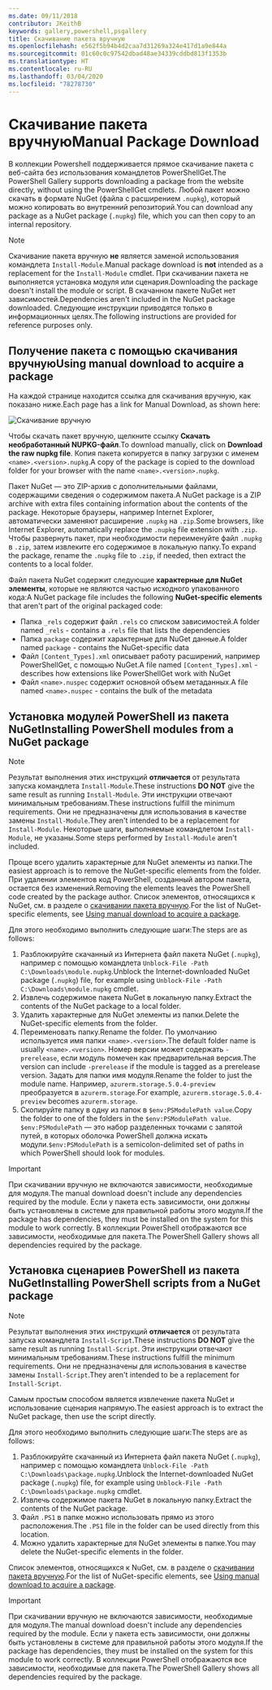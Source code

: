 ```yaml
---
ms.date: 09/11/2018
contributor: JKeithB
keywords: gallery,powershell,psgallery
title: Скачивание пакета вручную
ms.openlocfilehash: e562f5b94b4d2caa7d31269a324e417d1a9e844a
ms.sourcegitcommit: 01c60c0c97542dbad48ae34339cddbd813f1353b
ms.translationtype: HT
ms.contentlocale: ru-RU
ms.lasthandoff: 03/04/2020
ms.locfileid: "78278730"
---
```

# <a name="manual-package-download"></a><span data-ttu-id="3bc72-103">Скачивание пакета вручную</span><span class="sxs-lookup"><span data-stu-id="3bc72-103">Manual Package Download</span></span>

<span data-ttu-id="3bc72-104">В коллекции Powershell поддерживается прямое скачивание пакета с веб-сайта без использования командлетов PowerShellGet.</span><span class="sxs-lookup"><span data-stu-id="3bc72-104">The PowerShell Gallery supports downloading a package from the website directly, without using the PowerShellGet cmdlets.</span></span> <span data-ttu-id="3bc72-105">Любой пакет можно скачать в формате NuGet (файла с расширением `.nupkg`), который можно копировать во внутренний репозиторий.</span><span class="sxs-lookup"><span data-stu-id="3bc72-105">You can download any package as a NuGet package (`.nupkg`) file, which you can then copy to an internal repository.</span></span>

> [!NOTE]
> <span data-ttu-id="3bc72-106">Скачивание пакета вручную **не** является заменой использования командлета `Install-Module`.</span><span class="sxs-lookup"><span data-stu-id="3bc72-106">Manual package download is **not** intended as a replacement for the `Install-Module` cmdlet.</span></span>
> <span data-ttu-id="3bc72-107">При скачивании пакета не выполняется установка модуля или сценария.</span><span class="sxs-lookup"><span data-stu-id="3bc72-107">Downloading the package doesn't install the module or script.</span></span> <span data-ttu-id="3bc72-108">В скачанном пакете NuGet нет зависимостей.</span><span class="sxs-lookup"><span data-stu-id="3bc72-108">Dependencies aren't included in the NuGet package downloaded.</span></span> <span data-ttu-id="3bc72-109">Следующие инструкции приводятся только в информационных целях.</span><span class="sxs-lookup"><span data-stu-id="3bc72-109">The following instructions are provided for reference purposes only.</span></span>

## <a name="using-manual-download-to-acquire-a-package"></a><span data-ttu-id="3bc72-110">Получение пакета с помощью скачивания вручную</span><span class="sxs-lookup"><span data-stu-id="3bc72-110">Using manual download to acquire a package</span></span>

<span data-ttu-id="3bc72-111">На каждой странице находится ссылка для скачивания вручную, как показано ниже.</span><span class="sxs-lookup"><span data-stu-id="3bc72-111">Each page has a link for Manual Download, as shown here:</span></span>

![Скачивание вручную](media/manual-download/packagedisplaypagewithpseditions.png)

<span data-ttu-id="3bc72-113">Чтобы скачать пакет вручную, щелкните ссылку **Скачать необработанный NUPKG-файл**.</span><span class="sxs-lookup"><span data-stu-id="3bc72-113">To download manually, click on **Download the raw nupkg file**.</span></span> <span data-ttu-id="3bc72-114">Копия пакета копируется в папку загрузки с именем `<name>.<version>.nupkg`.</span><span class="sxs-lookup"><span data-stu-id="3bc72-114">A copy of the package is copied to the download folder for your browser with the name `<name>.<version>.nupkg`.</span></span>

<span data-ttu-id="3bc72-115">Пакет NuGet — это ZIP-архив с дополнительными файлами, содержащими сведения о содержимом пакета.</span><span class="sxs-lookup"><span data-stu-id="3bc72-115">A NuGet package is a ZIP archive with extra files containing information about the contents of the package.</span></span> <span data-ttu-id="3bc72-116">Некоторые браузеры, например Internet Explorer, автоматически заменяют расширение `.nupkg` на `.zip`.</span><span class="sxs-lookup"><span data-stu-id="3bc72-116">Some browsers, like Internet Explorer, automatically replace the `.nupkg` file extension with `.zip`.</span></span> <span data-ttu-id="3bc72-117">Чтобы развернуть пакет, при необходимости переименуйте файл `.nupkg` в `.zip`, затем извлеките его содержимое в локальную папку.</span><span class="sxs-lookup"><span data-stu-id="3bc72-117">To expand the package, rename the `.nupkg` file to `.zip`, if needed, then extract the contents to a local folder.</span></span>

<span data-ttu-id="3bc72-118">Файл пакета NuGet содержит следующие **характерные для NuGet элементы**, которые не являются частью исходного упакованного кода:</span><span class="sxs-lookup"><span data-stu-id="3bc72-118">A NuGet package file includes the following **NuGet-specific elements** that aren't part of the original packaged code:</span></span>

- <span data-ttu-id="3bc72-119">Папка `_rels` содержит файл `.rels` со списком зависимостей.</span><span class="sxs-lookup"><span data-stu-id="3bc72-119">A folder named `_rels` - contains a `.rels` file that lists the dependencies</span></span>
- <span data-ttu-id="3bc72-120">Папка `package` содержит характерные для NuGet данные.</span><span class="sxs-lookup"><span data-stu-id="3bc72-120">A folder named `package` - contains the NuGet-specific data</span></span>
- <span data-ttu-id="3bc72-121">Файл `[Content_Types].xml` описывает работу расширений, например PowerShellGet, с помощью NuGet.</span><span class="sxs-lookup"><span data-stu-id="3bc72-121">A file named `[Content_Types].xml` - describes how extensions like PowerShellGet work with NuGet</span></span>
- <span data-ttu-id="3bc72-122">Файл `<name>.nuspec` содержит основной объем метаданных.</span><span class="sxs-lookup"><span data-stu-id="3bc72-122">A file named `<name>.nuspec` - contains the bulk of the metadata</span></span>

## <a name="installing-powershell-modules-from-a-nuget-package"></a><span data-ttu-id="3bc72-123">Установка модулей PowerShell из пакета NuGet</span><span class="sxs-lookup"><span data-stu-id="3bc72-123">Installing PowerShell modules from a NuGet package</span></span>

> [!NOTE]
> <span data-ttu-id="3bc72-124">Результат выполнения этих инструкций **отличается** от результата запуска командлета `Install-Module`.</span><span class="sxs-lookup"><span data-stu-id="3bc72-124">These instructions **DO NOT** give the same result as running `Install-Module`.</span></span> <span data-ttu-id="3bc72-125">Эти инструкции отвечают минимальным требованиям.</span><span class="sxs-lookup"><span data-stu-id="3bc72-125">These instructions fulfill the minimum requirements.</span></span> <span data-ttu-id="3bc72-126">Они не предназначены для использования в качестве замены `Install-Module`.</span><span class="sxs-lookup"><span data-stu-id="3bc72-126">They aren't intended to be a replacement for `Install-Module`.</span></span>
> <span data-ttu-id="3bc72-127">Некоторые шаги, выполняемые командлетом `Install-Module`, не указаны.</span><span class="sxs-lookup"><span data-stu-id="3bc72-127">Some steps performed by `Install-Module` aren't included.</span></span>

<span data-ttu-id="3bc72-128">Проще всего удалить характерные для NuGet элементы из папки.</span><span class="sxs-lookup"><span data-stu-id="3bc72-128">The easiest approach is to remove the NuGet-specific elements from the folder.</span></span> <span data-ttu-id="3bc72-129">При удалении элементов код PowerShell, созданный автором пакета, остается без изменений.</span><span class="sxs-lookup"><span data-stu-id="3bc72-129">Removing the elements leaves the PowerShell code created by the package author.</span></span>
<span data-ttu-id="3bc72-130">Список элементов, относящихся к NuGet, см. в разделе о [скачивании пакета вручную](#using-manual-download-to-acquire-a-package).</span><span class="sxs-lookup"><span data-stu-id="3bc72-130">For the list of NuGet-specific elements, see [Using manual download to acquire a package](#using-manual-download-to-acquire-a-package).</span></span>

<span data-ttu-id="3bc72-131">Для этого необходимо выполнить следующие шаги:</span><span class="sxs-lookup"><span data-stu-id="3bc72-131">The steps are as follows:</span></span>

1. <span data-ttu-id="3bc72-132">Разблокируйте скачанный из Интернета файл пакета NuGet (`.nupkg`), например с помощью командлета `Unblock-File -Path C:\Downloads\module.nupkg`.</span><span class="sxs-lookup"><span data-stu-id="3bc72-132">Unblock the Internet-downloaded NuGet package (`.nupkg`) file, for example using `Unblock-File -Path C:\Downloads\module.nupkg` cmdlet.</span></span>
2. <span data-ttu-id="3bc72-133">Извлечь содержимое пакета NuGet в локальную папку.</span><span class="sxs-lookup"><span data-stu-id="3bc72-133">Extract the contents of the NuGet package to a local folder.</span></span>
2. <span data-ttu-id="3bc72-134">Удалить характерные для NuGet элементы из папки.</span><span class="sxs-lookup"><span data-stu-id="3bc72-134">Delete the NuGet-specific elements from the folder.</span></span>
3. <span data-ttu-id="3bc72-135">Переименовать папку.</span><span class="sxs-lookup"><span data-stu-id="3bc72-135">Rename the folder.</span></span> <span data-ttu-id="3bc72-136">По умолчанию используется имя папки `<name>.<version>`.</span><span class="sxs-lookup"><span data-stu-id="3bc72-136">The default folder name is usually `<name>.<version>`.</span></span> <span data-ttu-id="3bc72-137">Номер версии может содержать `-prerelease`, если модуль помечен как предварительная версия.</span><span class="sxs-lookup"><span data-stu-id="3bc72-137">The version can include `-prerelease` if the module is tagged as a prerelease version.</span></span> <span data-ttu-id="3bc72-138">Задать для папки имя модуля.</span><span class="sxs-lookup"><span data-stu-id="3bc72-138">Rename the folder to just the module name.</span></span> <span data-ttu-id="3bc72-139">Например, `azurerm.storage.5.0.4-preview` преобразуется в `azurerm.storage`.</span><span class="sxs-lookup"><span data-stu-id="3bc72-139">For example, `azurerm.storage.5.0.4-preview` becomes `azurerm.storage`.</span></span>
4. <span data-ttu-id="3bc72-140">Скопируйте папку в одну из папок в `$env:PSModulePath value`.</span><span class="sxs-lookup"><span data-stu-id="3bc72-140">Copy the folder to one of the folders in the `$env:PSModulePath value`.</span></span> <span data-ttu-id="3bc72-141">`$env:PSModulePath` — это набор разделенных точками с запятой путей, в которых оболочка PowerShell должна искать модули.</span><span class="sxs-lookup"><span data-stu-id="3bc72-141">`$env:PSModulePath` is a semicolon-delimited set of paths in which PowerShell should look for modules.</span></span>

> [!IMPORTANT]
> <span data-ttu-id="3bc72-142">При скачивании вручную не включаются зависимости, необходимые для модуля.</span><span class="sxs-lookup"><span data-stu-id="3bc72-142">The manual download doesn't include any dependencies required by the module.</span></span> <span data-ttu-id="3bc72-143">Если у пакета есть зависимости, они должны быть установлены в системе для правильной работы этого модуля.</span><span class="sxs-lookup"><span data-stu-id="3bc72-143">If the package has dependencies, they must be installed on the system for this module to work correctly.</span></span> <span data-ttu-id="3bc72-144">В коллекции PowerShell отображаются все зависимости, необходимые для пакета.</span><span class="sxs-lookup"><span data-stu-id="3bc72-144">The PowerShell Gallery shows all dependencies required by the package.</span></span>

## <a name="installing-powershell-scripts-from-a-nuget-package"></a><span data-ttu-id="3bc72-145">Установка сценариев PowerShell из пакета NuGet</span><span class="sxs-lookup"><span data-stu-id="3bc72-145">Installing PowerShell scripts from a NuGet package</span></span>

> [!NOTE]
> <span data-ttu-id="3bc72-146">Результат выполнения этих инструкций **отличается** от результата запуска командлета `Install-Script`.</span><span class="sxs-lookup"><span data-stu-id="3bc72-146">These instructions **DO NOT** give the same result as running `Install-Script`.</span></span> <span data-ttu-id="3bc72-147">Эти инструкции отвечают минимальным требованиям.</span><span class="sxs-lookup"><span data-stu-id="3bc72-147">These instructions fulfill the minimum requirements.</span></span> <span data-ttu-id="3bc72-148">Они не предназначены для использования в качестве замены `Install-Script`.</span><span class="sxs-lookup"><span data-stu-id="3bc72-148">They aren't intended to be a replacement for `Install-Script`.</span></span>

<span data-ttu-id="3bc72-149">Самым простым способом является извлечение пакета NuGet и использование сценария напрямую.</span><span class="sxs-lookup"><span data-stu-id="3bc72-149">The easiest approach is to extract the NuGet package, then use the script directly.</span></span>

<span data-ttu-id="3bc72-150">Для этого необходимо выполнить следующие шаги:</span><span class="sxs-lookup"><span data-stu-id="3bc72-150">The steps are as follows:</span></span>

1. <span data-ttu-id="3bc72-151">Разблокируйте скачанный из Интернета файл пакета NuGet (`.nupkg`), например с помощью командлета `Unblock-File -Path C:\Downloads\package.nupkg`.</span><span class="sxs-lookup"><span data-stu-id="3bc72-151">Unblock the Internet-downloaded NuGet package (`.nupkg`) file, for example using `Unblock-File -Path C:\Downloads\package.nupkg` cmdlet.</span></span>
2. <span data-ttu-id="3bc72-152">Извлечь содержимое пакета NuGet в локальную папку.</span><span class="sxs-lookup"><span data-stu-id="3bc72-152">Extract the contents of the NuGet package.</span></span>
2. <span data-ttu-id="3bc72-153">Файл `.PS1` в папке можно использовать прямо из этого расположения.</span><span class="sxs-lookup"><span data-stu-id="3bc72-153">The `.PS1` file in the folder can be used directly from this location.</span></span>
3. <span data-ttu-id="3bc72-154">Можно удалить характерные для NuGet элементы в папке.</span><span class="sxs-lookup"><span data-stu-id="3bc72-154">You may delete the NuGet-specific elements in the folder.</span></span>

<span data-ttu-id="3bc72-155">Список элементов, относящихся к NuGet, см. в разделе о [скачивании пакета вручную](#using-manual-download-to-acquire-a-package).</span><span class="sxs-lookup"><span data-stu-id="3bc72-155">For the list of NuGet-specific elements, see [Using manual download to acquire a package](#using-manual-download-to-acquire-a-package).</span></span>

> [!IMPORTANT]
> <span data-ttu-id="3bc72-156">При скачивании вручную не включаются зависимости, необходимые для модуля.</span><span class="sxs-lookup"><span data-stu-id="3bc72-156">The manual download doesn't include any dependencies required by the module.</span></span> <span data-ttu-id="3bc72-157">Если у пакета есть зависимости, они должны быть установлены в системе для правильной работы этого модуля.</span><span class="sxs-lookup"><span data-stu-id="3bc72-157">If the package has dependencies, they must be installed on the system for this module to work correctly.</span></span> <span data-ttu-id="3bc72-158">В коллекции PowerShell отображаются все зависимости, необходимые для пакета.</span><span class="sxs-lookup"><span data-stu-id="3bc72-158">The PowerShell Gallery shows all dependencies required by the package.</span></span>
